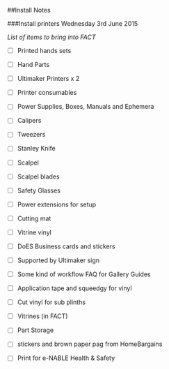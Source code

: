 ##Install Notes

###Install printers Wednesday 3rd June 2015

*List of items to bring into FACT*

 * [ ] Printed hands sets
 * [ ] Hand Parts
 * [ ] Ultimaker Printers x 2
 * [ ] Printer consumables
 * [ ] Power Supplies, Boxes, Manuals and Ephemera
 * [ ] Calipers
 * [ ] Tweezers
 * [ ] Stanley Knife
 * [ ] Scalpel
 * [ ] Scalpel blades
 * [ ] Safety Glasses
 * [ ] Power extensions for setup
 * [ ] Cutting mat
 * [ ] Vitrine vinyl
 * [ ] DoES Business cards and stickers
 * [ ] Supported by Ultimaker sign
 * [ ] Some kind of workflow FAQ for Gallery Guides
 * [ ] Application tape and squeedgy for vinyl
 * [ ] Cut vinyl for sub plinths
 * [ ] Vitrines (in FACT)
 * [ ] Part Storage
 * [ ] stickers and brown paper pag from HomeBargains
 * [ ] Print for e-NABLE Health & Safety 

 
